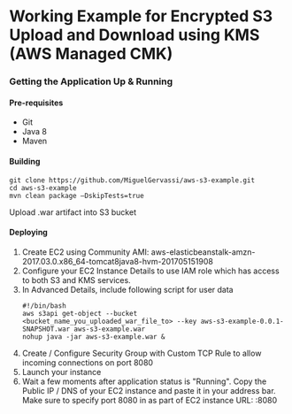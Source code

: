 # Working Example for Encrypted S3 Upload and Download using KMS (AWS Managed CMK)

### Getting the Application Up & Running

#### Pre-requisites
- Git
- Java 8
- Maven

#### Building
    git clone https://github.com/MiguelGervassi/aws-s3-example.git
    cd aws-s3-example
    mvn clean package –DskipTests=true
Upload .war artifact into S3 bucket

#### Deploying
  1. Create EC2 using Community AMI: aws-elasticbeanstalk-amzn-2017.03.0.x86_64-tomcat8java8-hvm-201705151908 
  2. Configure your EC2 Instance Details to use IAM role which has access to both S3 and KMS services.
  2. In Advanced Details, include following script for user data
        ```
        #!/bin/bash
        aws s3api get-object --bucket <bucket_name_you_uploaded_war_file_to> --key aws-s3-example-0.0.1-SNAPSHOT.war aws-s3-example.war
        nohup java -jar aws-s3-example.war &	
        ```
  3. Create / Configure Security Group with Custom TCP Rule to allow incoming connections on port 8080
  4. Launch your instance
  5. Wait a few moments after application status is "Running". Copy the Public IP / DNS of your EC2 instance and paste it in your address bar.
  Make sure to specify port 8080 in as part of EC2 instance URL: <EC2 DNS>:8080
 

